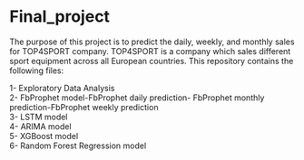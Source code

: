 # Final_project
The purpose of this project is to predict the daily, weekly, and monthly sales for TOP4SPORT company. TOP4SPORT is a company which sales different sport equipment across all European countries. This repository contains the following files:
 
 1- Exploratory Data Analysis\
 2- FbProphet model\-FbProphet daily prediction\- FbProphet monthly prediction\-FbProphet weekly prediction\
 3- LSTM model\
 4- ARIMA model\
 5- XGBoost model\
 6- Random Forest Regression model

 
 
